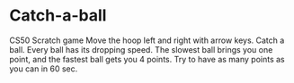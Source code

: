 # Catch-a-ball
CS50 Scratch game
Move the hoop left and right with arrow keys.
Catch a ball.
Every ball has its dropping speed.
The slowest ball brings you one point, and the fastest ball gets you 4 points.
Try to have as many points as you can in 60 sec.
